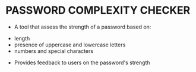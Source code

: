 # PASSWORD COMPLEXITY CHECKER
- A tool that assess the strength of a password based on:
* length
* presence of uppercase and lowercase letters
* numbers and special characters
- Provides feedback to users on the password's strength